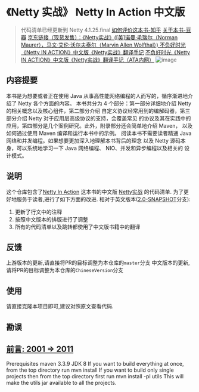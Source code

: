 # 《Netty 实战》 Netty In Action 中文版
>代码清单已经更新到 Netty 4.1.25.final
[如何评价这本书-知乎](https://www.zhihu.com/question/58838575)
[关于本书-豆瓣](https://book.douban.com/subject/27038538/)
[京东链接（现货发售）：《Netty实战》([美]诺曼·毛瑞尔（Norman Maurer），马文·艾伦·沃尔夫泰尔（Marvin Allen Wolfthal）) ](https://union-click.jd.com/jdc?d=oN4CCW&come=appmessage)
[不负好时光《Netty IN ACTION》中文版《Netty实战》翻译手记](http://www.epubit.com.cn/article/1171)
[不负好时光《Netty IN ACTION》中文版《Netty实战》翻译手记（ATA内网）](https://www.atatech.org/articles/79051?flag_data_from=recommend)
![image](https://cloud.githubusercontent.com/assets/501740/25295296/94d2ef06-2715-11e7-9a2a-916d77014cfc.png)
## 内容提要
本书是为想要或者正在使用 Java 从事高性能网络编程的人而写的，循序渐进地介绍了 Netty
各个方面的内容。
本书共分为 4 个部分：第一部分详细地介绍 Netty 的相关概念以及核心组件，第二部分介绍
自定义协议经常用到的编解码器，第三部分介绍 Netty 对于应用层高级协议的支持，会覆盖常见
的协议及其在实践中的应用，第四部分是几个案例研究。此外，附录部分还会简单地介绍 Maven，
以及如何通过使用 Maven 编译和运行本书中的示例。
阅读本书不需要读者精通 Java 网络和并发编程。如果想要更加深入地理解本书背后的理念
以及 Netty 源码本身，可以系统地学习一下 Java 网络编程、 NIO、并发和异步编程以及相关的
设计模式。
## 说明
这个仓库包含了[Netty In Action](http://www.manning.com/maurer/) 这本书的中文版 [Netty实战](http://www.epubit.com.cn) 的代码清单.
为了更好地服务于读者,进行了如下方面的改进.
相对于英文版本([2.0-SNAPSHOT](https://github.com/ReactivePlatform/netty-in-action-cn/tree/2.0-SNAPSHOT)分支):
1. 更新了行文中的注释
2. 按照中文版本的排版进行了调整
3. 所有的代码清单以及跳转都使用了中文版书籍中的翻译
## 反馈
上游版本的更新,请直接将PR的目标调整为本仓库的`master`分支
中文版本的更新,请将PR的目标调整为本仓库的`ChineseVersion`分支
## 使用
请直接克隆本项目即可,建议对照原文查看代码.
## 勘误
[前言: 2001 => 2011](https://github.com/ReactivePlatform/netty-in-action-cn/issues/2)
-----
Prerequisites
    maven 3.3.9
    JDK 8
If you want to build everything at once, from the top directory run
	mvn install
If you want to build only single projects then from the top directory first run
	mvn install -pl utils
This will make the utils jar available to all the projects.
